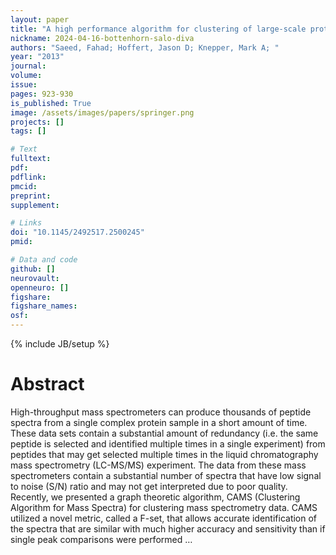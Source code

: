 ```yaml
---
layout: paper
title: "A high performance algorithm for clustering of large-scale protein mass spectrometry data using multi-core architectures"
nickname: 2024-04-16-bottenhorn-salo-diva
authors: "Saeed, Fahad; Hoffert, Jason D; Knepper, Mark A; "
year: "2013"
journal: 
volume: 
issue:
pages: 923-930
is_published: True
image: /assets/images/papers/springer.png
projects: []
tags: []

# Text
fulltext:
pdf:
pdflink:
pmcid:
preprint: 
supplement:

# Links
doi: "10.1145/2492517.2500245"
pmid:

# Data and code
github: []
neurovault:
openneuro: []
figshare:
figshare_names:
osf:
---
```

{% include JB/setup %}

# Abstract

High-throughput mass spectrometers can produce thousands of peptide spectra from a single complex protein sample in a short amount of time. These data sets contain a substantial amount of redundancy (i.e. the same peptide is selected and identified multiple times in a single experiment) from peptides that may get selected multiple times in the liquid chromatography mass spectrometry (LC-MS/MS) experiment. The data from these mass spectrometers contain a substantial number of spectra that have low signal to noise (S/N) ratio and may not get interpreted due to poor quality. Recently, we presented a graph theoretic algorithm, CAMS (Clustering Algorithm for Mass Spectra) for clustering mass spectrometry data. CAMS utilized a novel metric, called a F-set, that allows accurate identification of the spectra that are similar with much higher accuracy and sensitivity than if single peak comparisons were performed …
